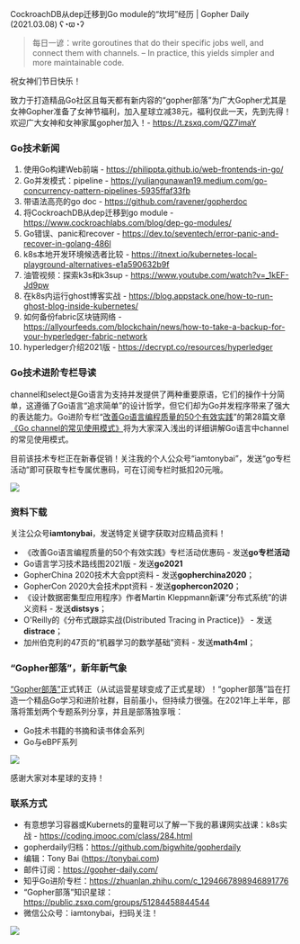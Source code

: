 CockroachDB从dep迁移到Go module的“坎坷”经历 | Gopher Daily (2021.03.08) ʕ◔ϖ◔ʔ

>每日一谚：write goroutines that do their specific jobs well, and connect them with channels. – In practice, this yields simpler and more maintainable code. 

祝女神们节日快乐！

致力于打造精品Go社区且每天都有新内容的“gopher部落”为广大Gopher尤其是女神Gopher准备了女神节福利，加入星球立减38元，福利仅此一天，先到先得！欢迎广大女神和女神家属gopher加入！- https://t.zsxq.com/QZ7imaY

### Go技术新闻

1. 使用Go构建Web前端 - https://philippta.github.io/web-frontends-in-go/
2. Go并发模式：pipeline - https://yuliangunawan19.medium.com/go-concurrency-pattern-pipelines-5935ffaf33fb
3. 带语法高亮的go doc - https://github.com/ravener/gopherdoc
4. 将CockroachDB从dep迁移到go module - https://www.cockroachlabs.com/blog/dep-go-modules/
5. Go错误、panic和recover - https://dev.to/seventech/error-panic-and-recover-in-golang-486l
6. k8s本地开发环境候选者比较 - https://itnext.io/kubernetes-local-playground-alternatives-e1a590632b9f
7. 油管视频：探索k3s和k3sup - https://www.youtube.com/watch?v=_1kEF-Jd9pw 
8. 在k8s内运行ghost博客实战 - https://blog.appstack.one/how-to-run-ghost-blog-inside-kubernetes/
9. 如何备份fabric区块链网络 - https://allyourfeeds.com/blockchain/news/how-to-take-a-backup-for-your-hyperledger-fabric-network
10. hyperledger介绍2021版 - https://decrypt.co/resources/hyperledger


### Go技术进阶专栏导读

channel和select是Go语言为支持并发提供了两种重要原语，它们的操作十分简单，这遵循了Go语言“追求简单”的设计哲学，但它们却为Go并发程序带来了强大的表达能力。Go进阶专栏“[改善Go语⾔编程质量的50个有效实践](https://mp.weixin.qq.com/s/RThCEQOdytQxwrMP7XRTRw)”的第28篇文章[《Go channel的常见使用模式》](https://www.imooc.com/read/87/article/2431)将为大家深入浅出的详细讲解Go语言中channel的常见使用模式。

目前该技术专栏正在新春促销！关注我的个人公众号“iamtonybai”，发送“go专栏活动”即可获取专栏专属优惠码，可在订阅专栏时抵扣20元哦。

![](http://image.tonybai.com/img/202011/go-column-pgo-with-qr-and-text.png)


### 资料下载

关注公众号**iamtonybai**，发送特定关键字获取对应精品资料！

* 《改善Go语⾔编程质量的50个有效实践》专栏活动优惠码 - 发送**go专栏活动**
* Go语言学习技术路线图2021版 - 发送**go2021**
* GopherChina 2020技术大会ppt资料 - 发送**gopherchina2020**；
* GopherCon 2020大会技术ppt资料 - 发送**gophercon2020**；
* 《设计数据密集型应用程序》作者Martin Kleppmann新课“分布式系统”的讲义资料 - 发送**distsys**；
* O'Reilly的《分布式跟踪实战(Distributed Tracing in Practice)》 - 发送**distrace**；
* 加州伯克利的47页的“机器学习的数学基础”资料 - 发送**math4ml**；

### “Gopher部落”，新年新气象

[“Gopher部落”](https://mp.weixin.qq.com/s/jUqAL7hf2GmMun64BJufEA)正式转正（从试运营星球变成了正式星球）！“gopher部落”旨在打造一个精品Go学习和进阶社群，目前虽小，但持续力很强。在2021年上半年，部落将策划两个专题系列分享，并且是部落独享哦：

* Go技术书籍的书摘和读书体会系列
* Go与eBPF系列

![](http://image.tonybai.com/img/202103/gopher-tribe-zsxq-card.png)

感谢大家对本星球的支持！

### 联系方式

* 有意想学习容器或Kubernets的童鞋可以了解一下我的慕课网实战课：k8s实战 - https://coding.imooc.com/class/284.html
* gopherdaily归档：https://github.com/bigwhite/gopherdaily
* 编辑：Tony Bai (https://tonybai.com)
* 邮件订阅：https://gopher-daily.com/
* 知乎Go进阶专栏：https://zhuanlan.zhihu.com/c_1294667898946891776
* “Gopher部落”知识星球：https://public.zsxq.com/groups/51284458844544
* 微信公众号：iamtonybai，扫码关注！

![](http://image.tonybai.com/img/202011/qrcode_for_iamtonybai.jpg)
